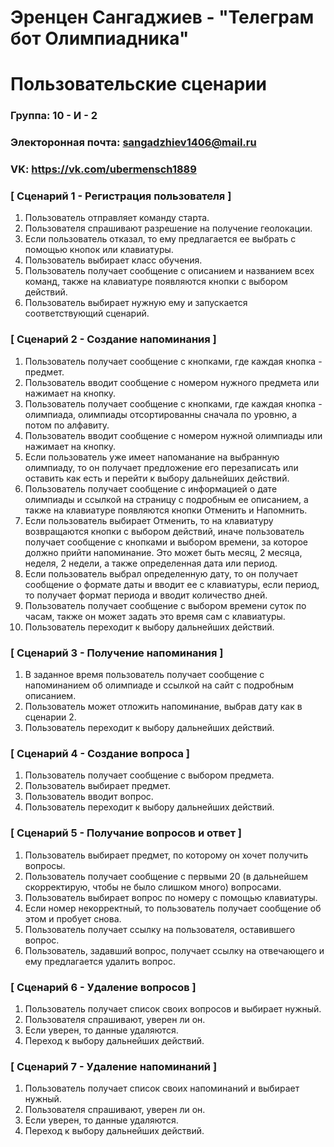 # Эренцен Сангаджиев - "Телеграм бот Олимпиадника"
# Пользовательские сценарии

### Группа: 10 - И - 2
### Электоронная почта: sangadzhiev1406@mail.ru
### VK: https://vk.com/ubermensch1889

### [ Сценарий 1 - Регистрация пользователя ]

1. Пользователь отправляет команду старта.
2. Пользователя спрашивают разрешение на получение геолокации.
3. Если пользователь отказал, то ему предлагается ее выбрать с помощью кнопок или клавиатуры.
3. Пользователь выбирает класс обучения.
4. Пользователь получает сообщение с описанием и названием всех команд, также на клавиатуре появляются кнопки с выбором действий.
5. Пользователь выбирает нужную ему и запускается соответствующий сценарий.

### [ Сценарий 2 - Создание напоминания ]

1. Пользователь получает сообщение с кнопками, где каждая кнопка - предмет.
2. Пользователь вводит сообщение с номером нужного предмета или нажимает на кнопку.
3. Пользователь получает сообщение с кнопками, где каждая кнопка - олимпиада, олимпиады отсортированны сначала по уровню, а потом по алфавиту.
4. Пользователь вводит сообщение с номером нужной олимпиады или нажимает на кнопку.
5. Если пользователь уже имеет напоманание на выбранную олимпиаду, то он получает предложение его перезаписать или оставить как есть и перейти к выбору дальнейших действий.
6. Пользователь получает сообщение с информацией о дате олимпиады и ссылкой на страницу с подробным ее описанием, а также на клавиатуре появляются кнопки Отменить и Напомнить.
7. Если пользователь выбирает Отменить, то на клавиатуру возвращаются кнопки с выбором действий, иначе пользователь получает сообщение с кнопками и выбором времени, за которое должно прийти напоминание. Это может быть месяц, 2 месяца, неделя, 2 недели, а также определенная дата или период.
8. Если пользователь выбрал определенную дату, то он получает сообщение о формате даты и вводит ее с клавиатуры, если период, то получает формат периода и вводит количество дней.
9. Пользователь получает сообщение с выбором времени суток по часам, также он может задать это время сам с клавиатуры.
10. Пользователь переходит к выбору дальнейших действий.

### [ Сценарий 3 - Получение напоминания ]

1. В заданное время пользователь получает сообщение с напоминанием об олимпиаде и ссылкой на сайт с подробным описанием.
2. Пользователь может отложить напоминание, выбрав дату как в сценарии 2.
3. Пользователь переходит к выбору дальнейших действий.

### [ Сценарий 4 - Создание вопроса ]

1. Пользователь получает сообщение с выбором предмета.
2. Пользователь выбирает предмет.
3. Пользователь вводит вопрос.
4. Пользователь переходит к выбору дальнейших действий.

### [ Сценарий 5 - Получание вопросов и ответ ]

1. Пользователь выбирает предмет, по которому он хочет получить вопросы.
2. Пользователь получает сообщение с первыми 20 (в дальнейшем скорректирую, чтобы не было слишком много) вопросами.
3. Пользователь выбирает вопрос по номеру с помощью клавиатуры.
4. Если номер некорректный, то пользователь получает сообщение об этом и пробует снова.
5. Пользователь получает ссылку на пользователя, оставившего вопрос.
6. Пользователь, задавший вопрос, получает ссылку на отвечающего и ему предлагается удалить вопрос.

### [ Сценарий 6 - Удаление вопросов ]

1. Пользователь получает список своих вопросов и выбирает нужный.
2. Пользователя спрашивают, уверен ли он.
3. Если уверен, то данные удаляются.
4. Переход к выбору дальнейших действий.

### [ Сценарий 7 - Удаление напоминаний ]

1. Пользователь получает список своих напоминаний и выбирает нужный.
2. Пользователя спрашивают, уверен ли он.
3. Если уверен, то данные удаляются.
4. Переход к выбору дальнейших действий.
